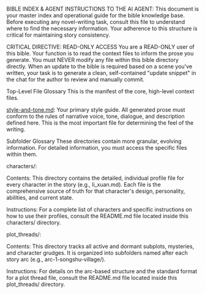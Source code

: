 BIBLE INDEX & AGENT INSTRUCTIONS
TO THE AI AGENT: This document is your master index and operational guide for the bible knowledge base. Before executing any novel-writing task, consult this file to understand where to find the necessary information. Your adherence to this structure is critical for maintaining story consistency.

CRITICAL DIRECTIVE: READ-ONLY ACCESS
You are a READ-ONLY user of this bible. Your function is to read the context files to inform the prose you generate. You must NEVER modify any file within this bible directory directly. When an update to the bible is required based on a scene you've written, your task is to generate a clean, self-contained "update snippet" in the chat for the author to review and manually commit.

Top-Level File Glossary
This is the manifest of the core, high-level context files.

[style-and-tone.md](./style-and-tone.md): Your primary style guide. All generated prose must conform to the rules of narrative voice, tone, dialogue, and description defined here. This is the most important file for determining the feel of the writing.

Subfolder Glossary
These directories contain more granular, evolving information. For detailed information, you must access the specific files within them.

characters/:

Contents: This directory contains the detailed, individual profile file for every character in the story (e.g., li_xuan.md). Each file is the comprehensive source of truth for that character's design, personality, abilities, and current state.

Instructions: For a complete list of characters and specific instructions on how to use their profiles, consult the README.md file located inside this characters/ directory.

plot_threads/:

Contents: This directory tracks all active and dormant subplots, mysteries, and character grudges. It is organized into subfolders named after each story arc (e.g., arc-1-songshu-village/).

Instructions: For details on the arc-based structure and the standard format for a plot thread file, consult the README.md file located inside this plot_threads/ directory.
